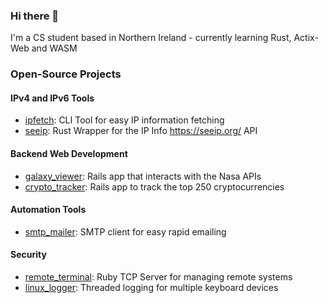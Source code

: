 ### Hi there 👋

I'm a CS student based in Northern Ireland - currently learning Rust, Actix-Web and WASM  

### Open-Source Projects
#### IPv4 and IPv6 Tools
- [ipfetch](https://github.com/mark-ruddy/ipfetch): CLI Tool for easy IP information fetching
- [seeip](https://github.com/mark-ruddy/seeip): Rust Wrapper for the IP Info https://seeip.org/ API

#### Backend Web Development
- [galaxy_viewer](https://github.com/mark-ruddy/galaxy_viewer): Rails app that interacts with the Nasa APIs
- [crypto_tracker](https://github.com/mark-ruddy/crypto_tracker): Rails app to track the top 250 cryptocurrencies

#### Automation Tools
- [smtp_mailer](https://github.com/mark-ruddy/smtp_mailer): SMTP client for easy rapid emailing

#### Security
- [remote_terminal](https://github.com/mark-ruddy/remote_terminal): Ruby TCP Server for managing remote systems
- [linux_logger](https://github.com/mark-ruddy/linux_logger): Threaded logging for multiple keyboard devices
